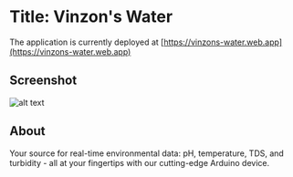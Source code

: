 # Title: Vinzon's Water

The application is currently deployed at [https://vinzons-water.web.app](https://vinzons-water.web.app)

## Screenshot

![alt text](https://github.com/Manila-Arduino/Vinzon's-Water-Website/blob/main/public/images/screenshot.png)

## About

Your source for real-time environmental data: pH, temperature, TDS, and turbidity - all at your fingertips with our cutting-edge Arduino device.
